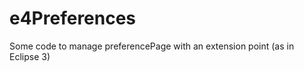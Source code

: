 e4Preferences
=============

Some code to manage preferencePage with an extension point (as in Eclipse 3)
